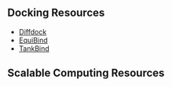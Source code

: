 ## Docking Resources
* [Diffdock](https://github.com/gcorso/DiffDock)
* [EquiBind](https://github.com/HannesStark/EquiBind)
* [TankBind](https://github.com/luwei0917/TankBind)


## Scalable Computing Resources
